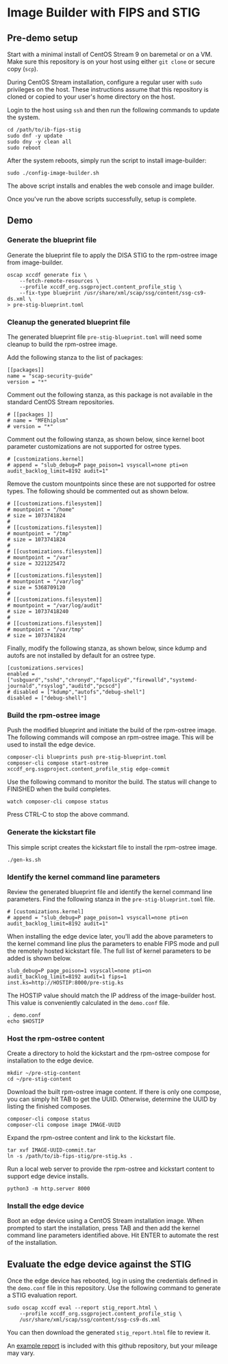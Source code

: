# Image Builder with FIPS and STIG

## Pre-demo setup 
Start with a minimal install of CentOS Stream 9 on baremetal or on a
VM. Make sure this repository is on your host using either `git clone`
or secure copy (`scp`).

During CentOS Stream installation, configure a regular user with `sudo`
privileges on the host. These instructions assume that this repository is
cloned or copied to your user's home directory on the host.

Login to the host using `ssh` and then run the following commands to
update the system.

    cd /path/to/ib-fips-stig
    sudo dnf -y update
    sudo dny -y clean all
    sudo reboot

After the system reboots, simply run the script to install image-builder:

    sudo ./config-image-builder.sh
    
The above script installs and enables the web console and image builder.

Once you've run the above scripts successfully, setup is complete.

## Demo
### Generate the blueprint file
Generate the blueprint file to apply the DISA STIG to the rpm-ostree
image from image-builder.

    oscap xccdf generate fix \
        --fetch-remote-resources \
        --profile xccdf_org.ssgproject.content_profile_stig \
        --fix-type blueprint /usr/share/xml/scap/ssg/content/ssg-cs9-ds.xml \
	> pre-stig-blueprint.toml

### Cleanup the generated blueprint file
The generated blueprint file `pre-stig-blueprint.toml` will need some
cleanup to build the rpm-ostree image.

Add the following stanza to the list of packages:

    [[packages]]
    name = "scap-security-guide"
    version = "*"

Comment out the following stanza, as this package is not available in the standard CentOS Stream repositories.

    # [[packages ]]
    # name = "MFEhiplsm"
    # version = "*"

Comment out the following stanza, as shown below, since kernel boot
parameter customizations are not supported for ostree types.

    # [customizations.kernel]
    # append = "slub_debug=P page_poison=1 vsyscall=none pti=on audit_backlog_limit=8192 audit=1"

Remove the custom mountpoints since these are not supported for ostree
types. The following should be commented out as shown below.

    # [[customizations.filesystem]]
    # mountpoint = "/home" 
    # size = 1073741824
    # 
    # [[customizations.filesystem]]
    # mountpoint = "/tmp"
    # size = 1073741824
    # 
    # [[customizations.filesystem]]
    # mountpoint = "/var"
    # size = 3221225472
    # 
    # [[customizations.filesystem]]
    # mountpoint = "/var/log"
    # size = 5368709120
    # 
    # [[customizations.filesystem]]
    # mountpoint = "/var/log/audit"
    # size = 10737418240
    # 
    # [[customizations.filesystem]]
    # mountpoint = "/var/tmp"
    # size = 1073741824

Finally, modify the following stanza, as shown below, since kdump and
autofs are not installed by default for an ostree type.

    [customizations.services]
    enabled = ["usbguard","sshd","chronyd","fapolicyd","firewalld","systemd-journald","rsyslog","auditd","pcscd"]
    # disabled = ["kdump","autofs","debug-shell"]
    disabled = ["debug-shell"]

### Build the rpm-ostree image
Push the modified blueprint and initiate the build of the rpm-ostree
image. The following commands will compose an rpm-ostree image. This
will be used to install the edge device.

    composer-cli blueprints push pre-stig-blueprint.toml
    composer-cli compose start-ostree xccdf_org.ssgproject.content_profile_stig edge-commit

Use the following command to monitor the build. The status will change
to FINISHED when the build completes.

    watch composer-cli compose status

Press CTRL-C to stop the above command.

### Generate the kickstart file
This simple script creates the kickstart file to install the rpm-ostree
image.

    ./gen-ks.sh

### Identify the kernel command line parameters
Review the generated blueprint file and identify the kernel command line
parameters. Find the following stanza in the `pre-stig-blueprint.toml`
file.

    # [customizations.kernel]
    # append = "slub_debug=P page_poison=1 vsyscall=none pti=on audit_backlog_limit=8192 audit=1"

When installing the edge device later, you'll add the above parameters to
the kernel command line plus the parameters to enable FIPS mode and pull
the remotely hosted kickstart file. The full list of kernel parameters
to be added is shown below.

    slub_debug=P page_poison=1 vsyscall=none pti=on audit_backlog_limit=8192 audit=1 fips=1 inst.ks=http://HOSTIP:8000/pre-stig.ks

The HOSTIP value should match the IP address of the image-builder
host. This value is conveniently calculated in the `demo.conf` file.

    . demo.conf
    echo $HOSTIP

### Host the rpm-ostree content
Create a directory to hold the kickstart and the rpm-ostree compose for
installation to the edge device.

    mkdir ~/pre-stig-content
    cd ~/pre-stig-content

Download the built rpm-ostree image content. If there is only one compose,
you can simply hit TAB to get the UUID. Otherwise, determine the UUID
by listing the finished composes.

    composer-cli compose status
    composer-cli compose image IMAGE-UUID

Expand the rpm-ostree content and link to the kickstart file.

    tar xvf IMAGE-UUID-commit.tar
    ln -s /path/to/ib-fips-stig/pre-stig.ks .

Run a local web server to provide the rpm-ostree and kickstart content
to support edge device installs.

    python3 -m http.server 8000

### Install the edge device
Boot an edge device using a CentOS Stream installation image. When
prompted to start the installation, press TAB and then add the kernel
command line parameters identified above. Hit ENTER to automate the
rest of the installation.

## Evaluate the edge device against the STIG
Once the edge device has rebooted, log in using the credentials defined
in the `demo.conf` file in this repository. Use the following command
to generate a STIG evaluation report.

    sudo oscap xccdf eval --report stig_report.html \
        --profile xccdf_org.ssgproject.content_profile_stig \
        /usr/share/xml/scap/ssg/content/ssg-cs9-ds.xml

You can then download the generated `stig_report.html` file to review it.

An [example report](stig_report.html) is included with this github repository, but your
mileage may vary.
